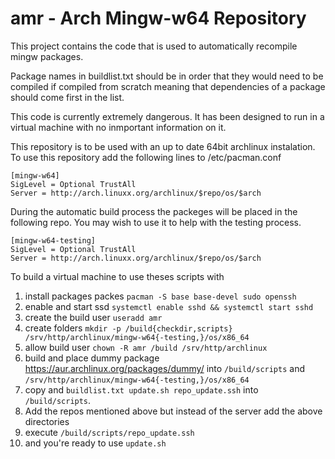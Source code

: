 amr - Arch Mingw-w64 Repository
===

This project contains the code that is used to automatically recompile mingw packages.

Package names in buildlist.txt should be in order that they would need to be compiled if compiled from scratch meaning that dependencies of a package should come first in the list.

This code is currently extremely dangerous. It has been designed to run in a virtual machine with no inmportant information on it.

This repository is to be used with an up to date 64bit archlinux instalation. To use this repository add the following lines to /etc/pacman.conf

    [mingw-w64]
    SigLevel = Optional TrustAll
    Server = http://arch.linuxx.org/archlinux/$repo/os/$arch

During the automatic build process the packeges will be placed in the following repo. You may wish to use it to help with the testing process.

    [mingw-w64-testing]
    SigLevel = Optional TrustAll
    Server = http://arch.linuxx.org/archlinux/$repo/os/$arch

To build a virtual machine to use theses scripts with  
1. install packages packes `pacman -S base base-devel sudo openssh`  
2. enable and start ssd `systemctl enable sshd && systemctl start sshd`  
3. create the build user `useradd amr`  
4. create folders `mkdir -p /build{checkdir,scripts} /srv/http/archlinux/mingw-w64{-testing,}/os/x86_64`  
5. allow build user `chown -R amr /build /srv/http/archlinux`  
6. build and place dummy package https://aur.archlinux.org/packages/dummy/ into `/build/scripts` and `/srv/http/archlinux/mingw-w64{-testing,}/os/x86_64`  
7. copy and `buildlist.txt update.sh repo_update.ssh` into `/build/scripts`.  
8. Add the repos mentioned above but instead of the server add the above directories  
9. execute `/build/scripts/repo_update.ssh`  
10. and you're ready to use `update.sh`  

